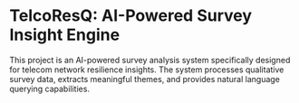 # TelcoResQ: AI-Powered Survey Insight Engine

This project is an AI-powered survey analysis system specifically designed for telecom network resilience insights. The system processes qualitative survey data, extracts meaningful themes, and provides natural language querying capabilities.
